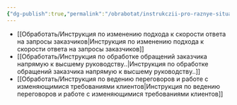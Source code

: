 ```yaml
---
{"dg-publish":true,"permalink":"/obrabotat/instrukczii-pro-raznye-situaczii-ih-nuzhno-znat-i-polzovatsya/"}
---
```


- [[Обработать/Инструкция по изменению подхода к скорости ответа на запросы заказчиков\|Инструкция по изменению подхода к скорости ответа на запросы заказчиков]]
- [[Обработать/Инструкция по обработке обращений заказчика напрямую к высшему руководству..\|Инструкция по обработке обращений заказчика напрямую к высшему руководству..]]
- [[Обработать/Инструкция по ведению переговоров и работе с изменяющимися требованиями клиентов\|Инструкция по ведению переговоров и работе с изменяющимися требованиями клиентов]]